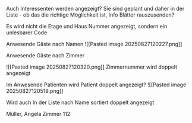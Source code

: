 Auch Interessenten werden angezeigt? Sie sind geplant und daher in der Liste - ob das die richtige Möglichkeit ist, Info Blätter rauszusenden?

Es wird nicht die Etage und Haus Nummer angezeigt, sondern ein unlesbarer Code


Anwesende Gäste nach Namen
![[Pasted image 20250827120227.png]]

Anwesende Gäste nach Zimmer

![[Pasted image 20250827120320.png]]
Zimmernummer wird doppelt angezeigt

Im Anwesende Patienten wird Patient doppelt angezeigt?
![[Pasted image 20250827120519.png]]

Wird auch In der Liste nach Name sortiert doppelt angezeigt

Müller, Angela Zimmer 112
